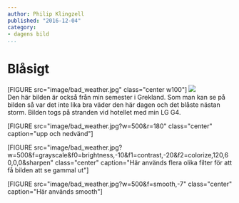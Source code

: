 ```yaml
---
author: Philip Klingzell
published: "2016-12-04"
category:
- dagens bild
...
```

Blåsigt
==================================
<div class="wrap">
    [FIGURE src="image/bad_weather.jpg" class="center w100"]
    <img src="image/ribbon.png?w=70" class="ribbon"/>
</div>
Den här bilden är också från min semester i Grekland.
Som man kan se på bilden så var det inte lika bra väder den här dagen och det
blåste nästan storm. Bilden togs på stranden vid hotellet med min LG G4.
<!--more-->

[FIGURE src="image/bad_weather.jpg?w=500&r=180" class="center" caption="upp och nedvänd"]

[FIGURE src="image/bad_weather.jpg?w=500&f=grayscale&f0=brightness,-10&f1=contrast,-20&f2=colorize,120,60,0,0&sharpen" class="center" caption="Här används flera olika filter för att få bilden att se gammal ut"]

[FIGURE src="image/bad_weather.jpg?w=500&f=smooth,-7" class="center" caption="Här används smooth"]
